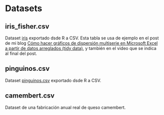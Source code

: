# Datasets
## iris_fisher.csv
Dataset [iris](https://es.wikipedia.org/wiki/Conjunto_de_datos_flor_iris) exportado dsde R a CSV. Esta tabla se usa de ejemplo en el post de mi blog [Cómo hacer gráficos de dispersión multiserie en Microsoft Excel a partir de datos arreglados (tidy data)](https://juanriera.github.io/blog/posts/excel-xy/), y también en el video que se indica al final del post.

## pinguinos.csv
Dataset [pinguinos.csv](https://allisonhorst.github.io/palmerpenguins/) exportado dsde R a CSV. 

## camembert.csv
Dataset de una fabricación anual real de queso camembert.
